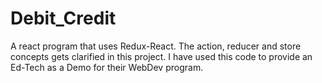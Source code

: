 # Debit_Credit
A react program that uses Redux-React. The action, reducer and store concepts gets clarified in this project. I have used this code to provide an Ed-Tech as a Demo for their WebDev program.
